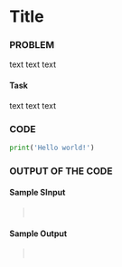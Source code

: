 # Title

### PROBLEM

text text text


#### Task
text text text

### CODE
```python
print('Hello world!')
```

### OUTPUT OF THE CODE
#### Sample SInput
> <br>

#### Sample Output
> <br>
